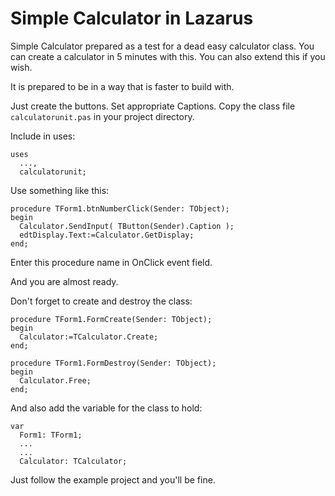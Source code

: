 # Simple Calculator in Lazarus
Simple Calculator prepared as a test for a dead easy calculator class. You can create a calculator in 5 minutes with this. You can also extend this if you wish.

It is prepared to be in a way that is faster to build with.

Just create the buttons. Set appropriate Captions. Copy the class file `calculatorunit.pas` in your project directory.

Include in uses:
```
uses
  ...,
  calculatorunit;
```

Use something like this:
```
procedure TForm1.btnNumberClick(Sender: TObject);
begin
  Calculator.SendInput( TButton(Sender).Caption );
  edtDisplay.Text:=Calculator.GetDisplay;
end;
```

Enter this procedure name in OnClick event field.

And you are almost ready.

Don't forget to create and destroy the class:
```
procedure TForm1.FormCreate(Sender: TObject);
begin
  Calculator:=TCalculator.Create;
end;

procedure TForm1.FormDestroy(Sender: TObject);
begin
  Calculator.Free;
end;
```

And also add the variable for the class to hold:
```
var
  Form1: TForm1;
  ...
  ...
  Calculator: TCalculator;
```

Just follow the example project and you'll be fine.

